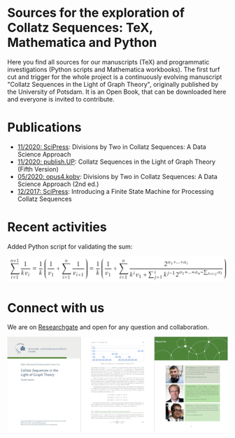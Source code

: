# Sources for the exploration of Collatz Sequences: TeX, Mathematica and Python 
Here you find all sources for our manuscripts (TeX) and programmatic investigations (Python scripts and Mathematica workbooks).
The first turf cut and trigger for the whole project is a continuously evolving manuscript "Collatz Sequences in the Light of Graph Theory", originally published by the University of Potsdam. It is an Open Book, that can be downloaded here and everyone is invited to contribute.

# Publications
* [11/2020: SciPress](https://www.scipress.com/IJPMS.21): Divisions by Two in Collatz Sequences: A Data Science Approach
* [11/2020: publish.UP](https://doi.org/10.25932/publishup-48214): Collatz Sequences in the Light of Graph Theory (Fifth Version)
* [05/2020: opus4.kobv](https://doi.org/10.34646/thn/ohmdok-620): Divisions by Two in Collatz Sequences: A Data Science Approach (2nd ed.)
* [12/2017: SciPress](https://www.scipress.com/IJPMS.19.10): Introducing a Finite State Machine for Processing Collatz Sequences

# Recent activities
Added Python script for validating the sum:

<img src="img/sum.png" width="600" />

# Connect with us
We are on [Researchgate](https://www.researchgate.net/project/Collatz-Conjecture-4) and open for any question and collaboration.

<img src="img/book.png" />
